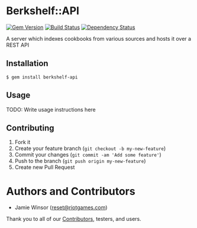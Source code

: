 # Berkshelf::API
[![Gem Version](https://badge.fury.io/rb/berkshelf-api.png)](http://badge.fury.io/rb/berkshelf-api)
[![Build Status](https://secure.travis-ci.org/RiotGames/berkshelf-api.png?branch=master)](http://travis-ci.org/RiotGames/berkshelf-api)
[![Dependency Status](https://gemnasium.com/RiotGames/berkshelf-api.png?travis)](https://gemnasium.com/RiotGames/berkshelf-api)

A server which indexes cookbooks from various sources and hosts it over a REST API

## Installation

    $ gem install berkshelf-api

## Usage

TODO: Write usage instructions here

## Contributing

1. Fork it
2. Create your feature branch (`git checkout -b my-new-feature`)
3. Commit your changes (`git commit -am 'Add some feature'`)
4. Push to the branch (`git push origin my-new-feature`)
5. Create new Pull Request

# Authors and Contributors

* Jamie Winsor (<reset@riotgames.com>)

Thank you to all of our [Contributors](https://github.com/RiotGames/berkshelf-api/graphs/contributors), testers, and users.

